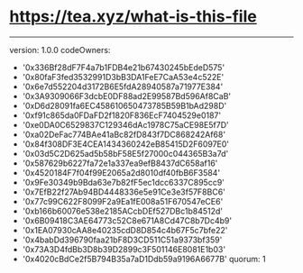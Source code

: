 # https://tea.xyz/what-is-this-file
---
version: 1.0.0
codeOwners:
  - '0x336Bf28dF7F4a7b1FDB4e21b67430245bEdeD575'
  - '0x80faF3fed3532991D3bB3DA1FeE7CaA53e4c522E'
  - '0x6e7d552204d3172B6E5fdA28940587a71977E384'
  - '0x3A9309066F3dcbE0DF88ad2E99587Bd596Af8CaB'
  - '0xD6d28091fa6EC458610650473785B59B1bAd298D'
  - '0xf91c865da0FDaFD2f1820F836EcF7404529e0187'
  - '0xe0DA0C6529837C129346dAc1978C75aCE98E5f7D'
  - '0xa02DeFac774BAe41aBc82fD843f7DC868242Af68'
  - '0x84f308DF3E4CEA1434360242eB85415D2F6097E0'
  - '0x03d5C2D625ad5b58bF58E5f27000c044365B3a7d'
  - '0x587629b6227fa72e1a337ea9efB8437dC658af16'
  - '0x4520184F7f04f99E2065a2d8010df40fbB6F3584'
  - '0x9Fe30349b9Bda63e7b82fF5ec1dcc6337C895cc9'
  - '0x7EfB22f27Ab94BD4448336e5e91Ce3e3f57F8BC6'
  - '0x77c99C622F8099F2a9Ea1fE008a51F670547eCE6'
  - '0xb166b60076e538e2185ACcbDEf527DBc1b84512d'
  - '0x6B09418C3AE64773c52C8e671A8Cd47C8b7Dc4b9'
  - '0x1EA07930cAA8e40235cdD8D854c4b67F5c7bfe22'
  - '0x4babDd396790faa21bF8D3CD511C51a9373bf359'
  - '0x73A3D4fdBb3D8b39D2899c3F501146E8081E1b03'
  - '0x4020cBdCe2f5B794B35a7aD1Ddb59a9196A6677B'
quorum: 1
